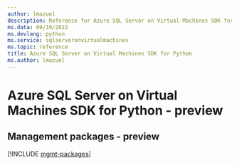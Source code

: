 ```yaml
---
author: lmazuel
description: Reference for Azure SQL Server on Virtual Machines SDK for Python
ms.data: 09/19/2022
ms.devlang: python
ms.service: sqlserveronvirtualmachines
ms.topic: reference
title: Azure SQL Server on Virtual Machines SDK for Python
ms.author: lmazuel
---
```

# Azure SQL Server on Virtual Machines SDK for Python - preview

## Management packages - preview
[!INCLUDE [mgmt-packages](sql-server-on-virtual-machines-mgmt-index.md)]